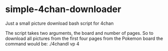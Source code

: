# simple-4chan-downloader
Just a small picture download bash script for 4chan

The script takes two arguments, the board and number of pages.
So to download all pictures from the first four pages from the Pokemon board the command would be:
./4chandl vp 4
